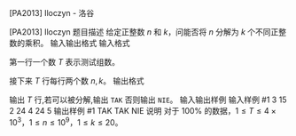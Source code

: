 



[PA2013] Iloczyn - 洛谷














[PA2013] Iloczyn
题目描述
给定正整数 $n$ 和 $k$，问能否将 $n$ 分解为 $k$ 个不同正整数的乘积。
输入输出格式
输入格式

第一行一个数 $T$ 表示测试组数。

接下来 $T$ 行每行两个数 $n,k$。
输出格式

输出 $T$ 行,若可以被分解,输出 `TAK` 否则输出 `NIE`。
输入输出样例
输入样例 #1
3
15 2
24 4
24 5
输出样例 #1
TAK
TAK
NIE
说明
对于 $100\%$ 的数据，$1\le T\le 4\times 10^3$，$1\le n\le 10^9$，$1\le k\le 20$。






